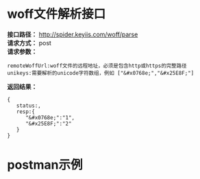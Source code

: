 # woff文件解析接口
**接口路径：** http://spider.keyiis.com/woff/parse  
**请求方式：** post  
**请求参数：**  
```
remoteWoffUrl:woff文件的远程地址，必须是包含http或https的完整路径
unikeys:需要解析的unicode字符数组，例如 ["&#x0768e;","&#x25E8F;"]
```
**返回结果：**  
```
{
   status:,
   resp:{
      "&#x0768e;":"1",
      "&#x25E8F;":"2"
   }
}
```
# postman示例
